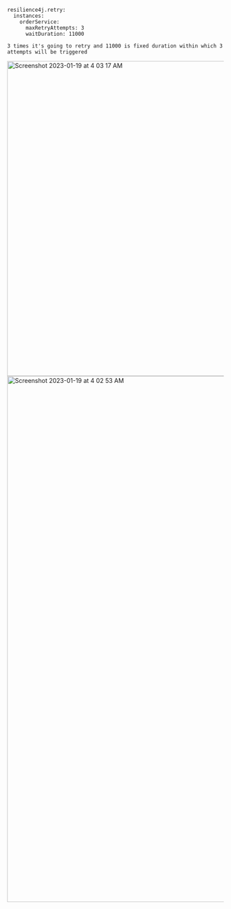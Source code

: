 ```
resilience4j.retry:
  instances:
    orderService:
      maxRetryAttempts: 3
      waitDuration: 11000
      
3 times it's going to retry and 11000 is fixed duration within which 3 attempts will be triggered
```

<img width="733" alt="Screenshot 2023-01-19 at 4 03 17 AM" src="https://user-images.githubusercontent.com/43849911/213310138-27c5c442-9d7a-4a75-addd-922a0d792633.png">

<img width="1224" alt="Screenshot 2023-01-19 at 4 02 53 AM" src="https://user-images.githubusercontent.com/43849911/213310115-247c25d8-d0c6-4018-86e8-a733ff440d94.png">
